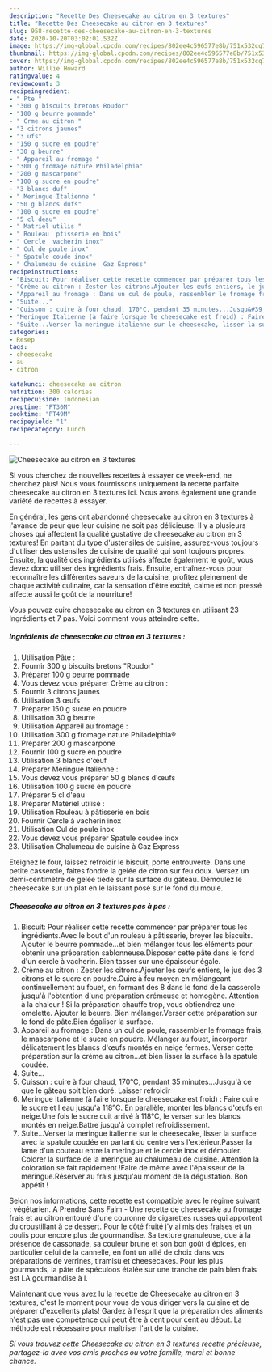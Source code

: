 ```yaml
---
description: "Recette Des Cheesecake au citron en 3 textures"
title: "Recette Des Cheesecake au citron en 3 textures"
slug: 958-recette-des-cheesecake-au-citron-en-3-textures
date: 2020-10-20T03:02:01.532Z
image: https://img-global.cpcdn.com/recipes/802ee4c596577e8b/751x532cq70/cheesecake-au-citron-en-3-textures-photo-principale-de-la-recette.jpg
thumbnail: https://img-global.cpcdn.com/recipes/802ee4c596577e8b/751x532cq70/cheesecake-au-citron-en-3-textures-photo-principale-de-la-recette.jpg
cover: https://img-global.cpcdn.com/recipes/802ee4c596577e8b/751x532cq70/cheesecake-au-citron-en-3-textures-photo-principale-de-la-recette.jpg
author: Willie Howard
ratingvalue: 4
reviewcount: 3
recipeingredient:
- " Pte "
- "300 g biscuits bretons Roudor"
- "100 g beurre pommade"
- " Crme au citron "
- "3 citrons jaunes"
- "3 ufs"
- "150 g sucre en poudre"
- "30 g beurre"
- " Appareil au fromage "
- "300 g fromage nature Philadelphia"
- "200 g mascarpone"
- "100 g sucre en poudre"
- "3 blancs duf"
- " Meringue Italienne "
- "50 g blancs dufs"
- "100 g sucre en poudre"
- "5 cl deau"
- " Matriel utilis "
- " Rouleau  ptisserie en bois"
- " Cercle  vacherin inox"
- " Cul de poule inox"
- " Spatule coude inox"
- " Chalumeau de cuisine  Gaz Express"
recipeinstructions:
- "Biscuit: Pour réaliser cette recette commencer par préparer tous les ingrédients.Avec le bout d&#39;un rouleau à pâtisserie, broyer les biscuits. Ajouter le beurre pommade...et bien mélanger tous les éléments pour obtenir une préparation sablonneuse.Disposer cette pâte dans le fond d&#39;un cercle à vacherin. Bien tasser sur une épaisseur égale."
- "Crème au citron : Zester les citrons.Ajouter les œufs entiers, le jus des 3 citrons et le sucre en poudre.Cuire à feu moyen en mélangeant continuellement au fouet, en formant des 8 dans le fond de la casserole jusqu&#39;à l&#39;obtention d&#39;une préparation crémeuse et homogène. Attention à la chaleur ! Si la préparation chauffe trop, vous obtiendrez une omelette. Ajouter le beurre. Bien mélanger.Verser cette préparation sur le fond de pâte.Bien égaliser la surface."
- "Appareil au fromage : Dans un cul de poule, rassembler le fromage frais, le mascarpone et le sucre en poudre. Mélanger au fouet, incorporer délicatement les blancs d&#39;œufs montés en neige fermes. Verser cette préparation sur la crème au citron...et bien lisser la surface à la spatule coudée."
- "Suite..."
- "Cuisson : cuire à four chaud, 170°C, pendant 35 minutes...Jusqu&#39;à ce que le gâteau soit bien doré. Laisser refroidir"
- "Meringue Italienne (à faire lorsque le cheesecake est froid) : Faire cuire le sucre et l&#39;eau jusqu&#39;à 118°C. En parallèle, monter les blancs d&#39;œufs en neige.Une fois le sucre cuit arrivé à 118°C, le verser sur les blancs montés en neige.Battre jusqu&#39;à complet refroidissement."
- "Suite...Verser la meringue italienne sur le cheesecake, lisser la surface avec la spatule coudée en partant du centre vers l&#39;extérieur.Passer la lame d&#39;un couteau entre la meringue et le cercle inox et démouler. Colorer la surface de la meringue au chalumeau de cuisine. Attention la coloration se fait rapidement !Faire de même avec l&#39;épaisseur de la meringue.Réserver au frais jusqu&#39;au moment de la dégustation. Bon appétit !"
categories:
- Resep
tags:
- cheesecake
- au
- citron

katakunci: cheesecake au citron 
nutrition: 300 calories
recipecuisine: Indonesian
preptime: "PT30M"
cooktime: "PT49M"
recipeyield: "1"
recipecategory: Lunch

---
```



![Cheesecake au citron en 3 textures](https://img-global.cpcdn.com/recipes/802ee4c596577e8b/751x532cq70/cheesecake-au-citron-en-3-textures-photo-principale-de-la-recette.jpg)

Si vous cherchez de nouvelles recettes à essayer ce week-end, ne cherchez plus! Nous vous fournissons uniquement la recette parfaite cheesecake au citron en 3 textures ici. Nous avons également une grande variété de recettes à essayer.

En général, les gens ont abandonné cheesecake au citron en 3 textures à l'avance de peur que leur cuisine ne soit pas délicieuse. Il y a plusieurs choses qui affectent la qualité gustative de cheesecake au citron en 3 textures! En partant du type d'ustensiles de cuisine, assurez-vous toujours d'utiliser des ustensiles de cuisine de qualité qui sont toujours propres. Ensuite, la qualité des ingrédients utilisés affecte également le goût, vous devez donc utiliser des ingrédients frais. Ensuite, entraînez-vous pour reconnaître les différentes saveurs de la cuisine, profitez pleinement de chaque activité culinaire, car la sensation d'être excité, calme et non pressé affecte aussi le goût de la nourriture!

<!--inarticleads1-->

Vous pouvez cuire cheesecake au citron en 3 textures en utilisant 23 Ingrédients et 7 pas. Voici comment vous atteindre cette.

##### Ingrédients de cheesecake au citron en 3 textures :

1. Utilisation  Pâte :
1. Fournir 300 g biscuits bretons &#34;Roudor&#34;
1. Préparer 100 g beurre pommade
1. Vous devez vous préparer  Crème au citron :
1. Fournir 3 citrons jaunes
1. Utilisation 3 œufs
1. Préparer 150 g sucre en poudre
1. Utilisation 30 g beurre
1. Utilisation  Appareil au fromage :
1. Utilisation 300 g fromage nature Philadelphia®
1. Préparer 200 g mascarpone
1. Fournir 100 g sucre en poudre
1. Utilisation 3 blancs d&#39;œuf
1. Préparer  Meringue Italienne :
1. Vous devez vous préparer 50 g blancs d&#39;œufs
1. Utilisation 100 g sucre en poudre
1. Préparer 5 cl d&#39;eau
1. Préparer  Matériel utilisé :
1. Utilisation  Rouleau à pâtisserie en bois
1. Fournir  Cercle à vacherin inox
1. Utilisation  Cul de poule inox
1. Vous devez vous préparer  Spatule coudée inox
1. Utilisation  Chalumeau de cuisine à Gaz Express


Eteignez le four, laissez refroidir le biscuit, porte entrouverte. Dans une petite casserole, faites fondre la gelée de citron sur feu doux. Versez un demi-centimètre de gelée tiède sur la surface du gâteau. Démoulez le cheesecake sur un plat en le laissant posé sur le fond du moule. 

<!--inarticleads2-->

##### Cheesecake au citron en 3 textures pas à pas :

1. Biscuit: Pour réaliser cette recette commencer par préparer tous les ingrédients.Avec le bout d&#39;un rouleau à pâtisserie, broyer les biscuits. Ajouter le beurre pommade...et bien mélanger tous les éléments pour obtenir une préparation sablonneuse.Disposer cette pâte dans le fond d&#39;un cercle à vacherin. Bien tasser sur une épaisseur égale.
1. Crème au citron : Zester les citrons.Ajouter les œufs entiers, le jus des 3 citrons et le sucre en poudre.Cuire à feu moyen en mélangeant continuellement au fouet, en formant des 8 dans le fond de la casserole jusqu&#39;à l&#39;obtention d&#39;une préparation crémeuse et homogène. Attention à la chaleur ! Si la préparation chauffe trop, vous obtiendrez une omelette. Ajouter le beurre. Bien mélanger.Verser cette préparation sur le fond de pâte.Bien égaliser la surface.
1. Appareil au fromage : Dans un cul de poule, rassembler le fromage frais, le mascarpone et le sucre en poudre. Mélanger au fouet, incorporer délicatement les blancs d&#39;œufs montés en neige fermes. Verser cette préparation sur la crème au citron...et bien lisser la surface à la spatule coudée.
1. Suite...
1. Cuisson : cuire à four chaud, 170°C, pendant 35 minutes...Jusqu&#39;à ce que le gâteau soit bien doré. Laisser refroidir
1. Meringue Italienne (à faire lorsque le cheesecake est froid) : Faire cuire le sucre et l&#39;eau jusqu&#39;à 118°C. En parallèle, monter les blancs d&#39;œufs en neige.Une fois le sucre cuit arrivé à 118°C, le verser sur les blancs montés en neige.Battre jusqu&#39;à complet refroidissement.
1. Suite...Verser la meringue italienne sur le cheesecake, lisser la surface avec la spatule coudée en partant du centre vers l&#39;extérieur.Passer la lame d&#39;un couteau entre la meringue et le cercle inox et démouler. Colorer la surface de la meringue au chalumeau de cuisine. Attention la coloration se fait rapidement !Faire de même avec l&#39;épaisseur de la meringue.Réserver au frais jusqu&#39;au moment de la dégustation. Bon appétit !


Selon nos informations, cette recette est compatible avec le régime suivant : végétarien. A Prendre Sans Faim - Une recette de cheesecake au fromage frais et au citron entouré d&#39;une couronne de cigarettes russes qui apportent du croustillant à ce dessert. Pour le côté fruité j&#39;y ai mis des fraises et un coulis pour encore plus de gourmandise. Sa texture granuleuse, due à la présence de cassonade, sa couleur brune et son bon goût d&#39;épices, en particulier celui de la cannelle, en font un allié de choix dans vos préparations de verrines, tiramisù et cheesecakes. Pour les plus gourmands, la pâte de spéculoos étalée sur une tranche de pain bien frais est LA gourmandise à l. 

<!--inarticleads1-->

<p>
Maintenant que vous avez lu la recette de Cheesecake au citron en 3 textures, c'est le moment pour vous de vous diriger vers la cuisine et de préparer d'excellents plats! Gardez à l'esprit que la préparation des aliments n'est pas une compétence qui peut être à cent pour cent au début. La méthode est nécessaire pour maîtriser l'art de la cuisine.
</p>

<p>
<i>Si vous trouvez cette Cheesecake au citron en 3 textures recette précieuse, partagez-la avec vos amis proches ou votre famille, merci et bonne chance.</i>
</p>
